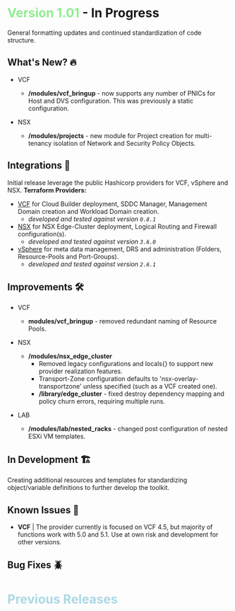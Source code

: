 # <span style="color:lightgreen">Version 1.01</span> - In Progress

General formatting updates and continued standardization of code structure.

## What's New? 🔥

- VCF
  - **/modules/vcf_bringup** - now supports any number of PNICs for Host and DVS configuration.  This was previously a static configuration.

- NSX
  - **/modules/projects** - new module for Project creation for multi-tenancy isolation of Network and Security Policy Objects.

## Integrations 🤖

Initial release leverage the public Hashicorp providers for VCF, vSphere and NSX.
**Terraform Providers:**

- [VCF](https://registry.terraform.io/providers/vmware/vcf/latest) for Cloud Builder deployment, SDDC Manager, Management Domain creation and Workload Domain creation.
  - *developed and tested against version `0.8.1`*
- [NSX](https://registry.terraform.io/providers/vmware/nsxt/latest) for NSX Edge-Cluster deployment, Logical Routing and Firewall configuration(s).
  - *developed and tested against version `3.6.0`*
- [vSphere](https://registry.terraform.io/providers/hashicorp/vsphere/latest) for meta data management, DRS and administration (Folders, Resource-Pools and Port-Groups).
  - *developed and tested against version `2.6.1`*

## Improvements 🛠️

- VCF
  - **modules/vcf_bringup** - removed redundant naming of Resource Pools.
  
- NSX
  - **/modules/nsx_edge_cluster**
    - Removed legacy configurations and locals{} to support new provider realization features.
    - Transport-Zone configuration defaults to 'nsx-overlay-transportzone' unless specified (such as a VCF created one).
    - **/library/edge_cluster** - fixed destroy dependency mapping and policy churn errors, requiring multiple runs.

- LAB
  - **/modules/lab/nested_racks** - changed post configuration of nested ESXi VM templates.
  
## In Development 🏗️

Creating additional resources and templates for standardizing object/variable definitions to further develop the toolkit.

## Known Issues 🐞

- **VCF** | The provider currently is focused on VCF 4.5, but majority of functions work with 5.0 and 5.1.  Use at own risk and development for other versions.

## Bug Fixes 🪲

# <span style="color:lightblue">Previous Releases</span>
